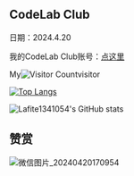 ## CodeLab Club
日期：2024.4.20

我的CodeLab Club账号：[点这里](https://create.codelab.club/users/Wzx/)

My![Visitor Count](https://profile-counter.glitch.me/Lafite1341054/count.svg)visitor

[![Top Langs](https://github-readme-stats.vercel.app/api/top-langs/?username=Lafite1341054)](https://github.com/Christmas/github-readme-stats)

![Lafite1341054's GitHub stats](https://github-readme-stats.vercel.app/api?username=Lafite1341054&show_icons=true&theme=tokyonight)

## 赞赏
![微信图片_20240420170954](https://github.com/Lafite1341054/Lafite1341054/assets/151387069/65cc6b3d-28e0-45ba-88ac-20a661549052)
